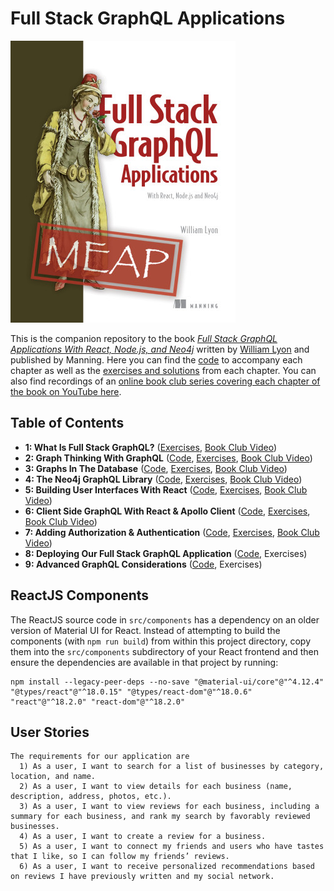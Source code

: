 # Full Stack GraphQL Applications

[![](meap.png)](https://www.manning.com/books/fullstack-graphql-applications)

This is the companion repository to the book [*Full Stack GraphQL Applications With React, Node.js, and Neo4j*](https://www.manning.com/books/fullstack-graphql-applications) written by [William Lyon](https://twitter.com/lyonwj) and published by Manning. Here you can find the [code](code/) to accompany each chapter as well as the [exercises and solutions](fullstack-graphql-book/tree/main/exercises) from each chapter. You can also find recordings of an [online book club series covering each chapter of the book on YouTube here](https://www.youtube.com/playlist?list=PL9Hl4pk2FsvVg3c74thYEWVsCPPVB1qqn).

## Table of Contents

* **1: What Is Full Stack GraphQL?** ([Exercises](exercises/chapter1), [Book Club Video](https://www.youtube.com/watch?v=P6hXgvcuspg&list=PL9Hl4pk2FsvVg3c74thYEWVsCPPVB1qqn&index=2))
* **2: Graph Thinking With GraphQL** ([Code](code/chapter2), [Exercises](exercises/chapter2), [Book Club Video](https://www.youtube.com/watch?v=8uXLEG3qOIs&list=PL9Hl4pk2FsvVg3c74thYEWVsCPPVB1qqn&index=2))
* **3: Graphs In The Database** ([Code](code/chapter3), [Exercises](exercises/chapter3), [Book Club Video](https://www.youtube.com/watch?v=yI3PYW-MVvQ&list=PL9Hl4pk2FsvVg3c74thYEWVsCPPVB1qqn&index=3))
* **4: The Neo4j GraphQL Library** ([Code](code/chapter4), [Exercises](exercises/chapter4), [Book Club Video](https://www.youtube.com/watch?v=jilGjRLuKYE&list=PL9Hl4pk2FsvVg3c74thYEWVsCPPVB1qqn&index=4))
* **5: Building User Interfaces With React** ([Code](code/chapter5), [Exercises](exercises/chapter5), [Book Club Video](https://www.youtube.com/watch?v=Wwm8KBkGCrc&list=PL9Hl4pk2FsvVg3c74thYEWVsCPPVB1qqn&index=5))
* **6: Client Side GraphQL With React & Apollo Client** ([Code](code/chapter6), [Exercises](exercises/chapter6), [Book Club Video](https://www.youtube.com/watch?v=uPYDtfNjzWA&list=PL9Hl4pk2FsvVg3c74thYEWVsCPPVB1qqn&index=6))
* **7: Adding Authorization & Authentication** ([Code](code/chapter7), [Exercises](exercises/chapter7), [Book Club Video](https://www.youtube.com/watch?v=WrWbGml-7x8&list=PL9Hl4pk2FsvVg3c74thYEWVsCPPVB1qqn&index=7))
* **8: Deploying Our Full Stack GraphQL Application** ([Code](code/chapter8), Exercises)
* **9: Advanced GraphQL Considerations** ([Code](code/chapter9), Exercises)


## ReactJS Components

The ReactJS source code in `src/components` has a dependency on an older version of Material UI for React. Instead of attempting to build the components (with `npm run build`) from within this project directory, copy them into the `src/components` subdirectory of your React frontend and then ensure the dependencies are available in that project by running:

    npm install --legacy-peer-deps --no-save "@material-ui/core"@"^4.12.4" "@types/react"@"^18.0.15" "@types/react-dom"@"^18.0.6" "react"@"^18.2.0" "react-dom"@"^18.2.0"


## User Stories

    The requirements for our application are
      1) As a user, I want to search for a list of businesses by category, location, and name.
      2) As a user, I want to view details for each business (name, description, address, photos, etc.).
      3) As a user, I want to view reviews for each business, including a summary for each business, and rank my search by favorably reviewed businesses.
      4) As a user, I want to create a review for a business.
      5) As a user, I want to connect my friends and users who have tastes that I like, so I can follow my friends’ reviews.
      6) As a user, I want to receive personalized recommendations based on reviews I have previously written and my social network.
    

